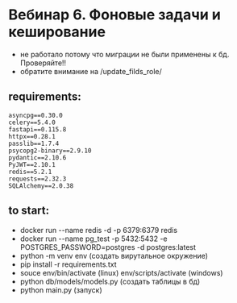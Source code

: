# Вебинар 6. Фоновые задачи и кеширование

- не работало потому что миграции не были применены к бд. Проверяйте!!
- обратите внимание на /update_filds_role/ 

## requirements:
```
asyncpg==0.30.0
celery==5.4.0
fastapi==0.115.8
httpx==0.28.1
passlib==1.7.4
psycopg2-binary==2.9.10
pydantic==2.10.6
PyJWT==2.10.1
redis==5.2.1
requests==2.32.3
SQLAlchemy==2.0.38
```

## to start:

- docker run --name redis -d -p 6379:6379 redis
- docker run --name pg_test -p 5432:5432 -e POSTGRES_PASSWORD=postgres -d postgres:latest 
- python -m venv env (создать вирутальное окружение)
- pip install -r requirements.txt
- souce env/bin/activate (linux) env/scripts/activate (windows)
- python db/models/models.py (создать таблицы в бд)
- python main.py (запуск)


